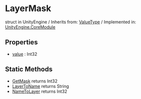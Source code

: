 # LayerMask
struct in UnityEngine
 / Inherits from: <a href="https://docs.unity3d.com/6000.1/Documentation/ScriptReference/ValueType.html">ValueType</a> / Implemented in: <a href="https://docs.unity3d.com/6000.1/Documentation/ScriptReference/UnityEngine.CoreModule.html">UnityEngine.CoreModule</a>

## Properties
- <a href="https://docs.unity3d.com/6000.1/Documentation/ScriptReference/LayerMask-value.html">value</a> : Int32

## Static Methods
- <a href="https://docs.unity3d.com/6000.1/Documentation/ScriptReference/LayerMask.GetMask.html">GetMask</a> returns Int32
- <a href="https://docs.unity3d.com/6000.1/Documentation/ScriptReference/LayerMask.LayerToName.html">LayerToName</a> returns String
- <a href="https://docs.unity3d.com/6000.1/Documentation/ScriptReference/LayerMask.NameToLayer.html">NameToLayer</a> returns Int32
